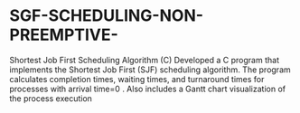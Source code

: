 # SGF-SCHEDULING-NON-PREEMPTIVE-
Shortest Job First Scheduling Algorithm (C) Developed a C program that implements the Shortest Job First (SJF) scheduling algorithm. The program calculates completion times, waiting times, and turnaround times for processes with arrival time=0 . Also includes a Gantt chart visualization of the process execution 
